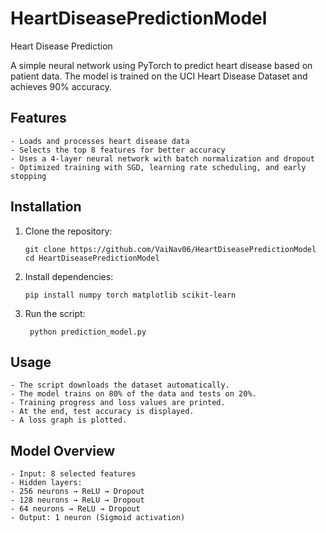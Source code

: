 # HeartDiseasePredictionModel

Heart Disease Prediction

A simple neural network using PyTorch to predict heart disease based on patient data. The model is trained on the UCI Heart Disease Dataset and achieves 90% accuracy.

## Features

	- Loads and processes heart disease data
	- Selects the top 8 features for better accuracy
	- Uses a 4-layer neural network with batch normalization and dropout
	- Optimized training with SGD, learning rate scheduling, and early stopping

## Installation

1.	Clone the repository:

        git clone https://github.com/VaiNav06/HeartDiseasePredictionModel
        cd HeartDiseasePredictionModel


2.	Install dependencies:

        pip install numpy torch matplotlib scikit-learn


3.	Run the script:

         python prediction_model.py



## Usage
	- The script downloads the dataset automatically.
	- The model trains on 80% of the data and tests on 20%.
	- Training progress and loss values are printed.
	- At the end, test accuracy is displayed.
	- A loss graph is plotted.

## Model Overview
	- Input: 8 selected features
	- Hidden layers:
	- 256 neurons → ReLU → Dropout
	- 128 neurons → ReLU → Dropout
	- 64 neurons → ReLU → Dropout
	- Output: 1 neuron (Sigmoid activation)

